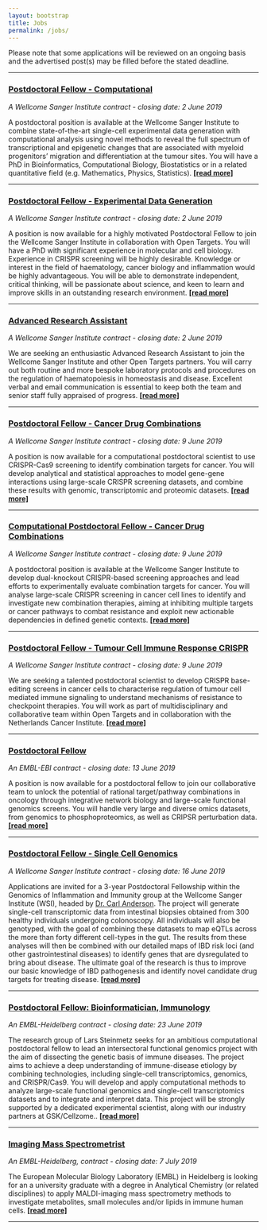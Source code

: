 ```yaml
---
layout: bootstrap
title: Jobs
permalink: /jobs/
---
```

Please note that some applications will be reviewed on an ongoing basis and the advertised post(s) may be filled before the stated deadline. 

***

### [Postdoctoral Fellow - Computational](https://jobs.sanger.ac.uk/wd/plsql/wd_portal.show_job?p_web_site_id=1764&p_web_page_id=385704)
*A Wellcome Sanger Institute contract - closing date: 2 June 2019*

A postdoctoral position is available at the Wellcome Sanger Institute to combine state-of-the-art single-cell experimental data generation with computational analysis using novel methods to reveal the full spectrum of transcriptional and epigenetic changes that are associated with myeloid progenitors’ migration and differentiation at the tumour sites. You will have a PhD in Bioinformatics, Computational Biology, Biostatistics or in a related quantitative field (e.g. Mathematics, Physics, Statistics).  __[[read more]](https://jobs.sanger.ac.uk/wd/plsql/wd_portal.show_job?p_web_site_id=1764&p_web_page_id=385704)__

***

### [Postdoctoral Fellow - Experimental Data Generation](https://jobs.sanger.ac.uk/wd/plsql/wd_portal.show_job?p_web_site_id=1764&p_web_page_id=385863)
*A Wellcome Sanger Institute contract - closing date: 2 June 2019*

A position is now available for a highly motivated Postdoctoral Fellow to join the Wellcome Sanger Institute in collaboration with Open Targets. You will have a PhD with significant experience in molecular and cell biology. Experience in CRISPR screening will be highly desirable. Knowledge or interest in the field of haematology, cancer biology and inflammation would be highly advantageous. You will be able to demonstrate independent, critical thinking, will be passionate about science, and keen to learn and improve skills in an outstanding research environment. __[[read more]](https://jobs.sanger.ac.uk/wd/plsql/wd_portal.show_job?p_web_site_id=1764&p_web_page_id=385863)__

***

### [Advanced Research Assistant](https://jobs.sanger.ac.uk/wd/plsql/wd_portal.show_job?p_web_site_id=1764&p_web_page_id=385887)
*A Wellcome Sanger Institute contract - closing date: 2 June 2019*

We are seeking an enthusiastic Advanced Research Assistant to join the Wellcome Sanger Institute and other Open Targets partners. You will carry out both routine and more bespoke laboratory protocols and procedures on the regulation of haematopoiesis in homeostasis and disease. Excellent verbal and email communication is essential to keep both the team and senior staff fully appraised of progress. __[[read more]](https://jobs.sanger.ac.uk/wd/plsql/wd_portal.show_job?p_web_site_id=1764&p_web_page_id=385887)__

***

### [Postdoctoral Fellow - Cancer Drug Combinations](https://jobs.sanger.ac.uk/wd/plsql/wd_portal.show_job?p_web_site_id=1764&p_web_page_id=386939)
*A Wellcome Sanger Institute contract - closing date: 9 June 2019*

A position is now available for a computational postdoctoral scientist to use CRISPR-Cas9 screening to identify combination targets for cancer. You will develop analytical and statistical approaches to model gene-gene interactions using large-scale CRISPR screening datasets, and combine these results with genomic, transcriptomic and proteomic datasets.  __[[read more]](https://jobs.sanger.ac.uk/wd/plsql/wd_portal.show_job?p_web_site_id=1764&p_web_page_id=386939)__

***
 
### [Computational Postdoctoral Fellow - Cancer Drug Combinations](https://jobs.sanger.ac.uk/wd/plsql/wd_portal.show_job?p_web_site_id=1764&p_web_page_id=386938)
*A Wellcome Sanger Institute contract - closing date: 9 June 2019*

A postdoctoral position is available at the Wellcome Sanger Institute to develop dual-knockout CRISPR-based screening approaches and lead efforts to experimentally evaluate combination targets for cancer. You will analyse large-scale CRISPR screening in cancer cell lines to identify and investigate new combination therapies, aiming at inhibiting multiple targets or cancer pathways to combat resistance and exploit new actionable dependencies in defined genetic contexts. __[[read more]](https://jobs.sanger.ac.uk/wd/plsql/wd_portal.show_job?p_web_site_id=1764&p_web_page_id=386938)__

***
 
### [Postdoctoral Fellow - Tumour Cell Immune Response CRISPR](https://jobs.sanger.ac.uk/wd/plsql/wd_portal.show_job?p_web_site_id=1764&p_web_page_id=386941)
*A Wellcome Sanger Institute contract - closing date: 9 June 2019*

We are seeking a talented postdoctoral scientist to develop CRISPR base-editing screens in cancer cells to characterise regulation of tumour cell mediated immune signaling to understand mechanisms of resistance to checkpoint therapies. You will work as part of multidisciplinary and collaborative team within Open Targets and in collaboration with the Netherlands Cancer Institute.  __[[read more]](https://jobs.sanger.ac.uk/wd/plsql/wd_portal.show_job?p_web_site_id=1764&p_web_page_id=386941)__

 ***
 
### [Postdoctoral Fellow](https://www.embl.de/jobs/searchjobs/index.php?ref=EBI01412)
*An EMBL-EBI contract - closing date: 13 June 2019*

A position is now available for a postdoctoral fellow to join our collaborative team to unlock the potential of rational target/pathway combinations in oncology through integrative network biology and large-scale functional genomics screens. You will handle very large and diverse omics datasets, from genomics to phosphoproteomics, as well as CRIPSR perturbation data. __[[read more]](https://www.embl.de/jobs/searchjobs/index.php?ref=EBI01412&newlang=1&pos[]=POS&loc[]=2)__

***
 
### [Postdoctoral Fellow - Single Cell Genomics](https://jobs.sanger.ac.uk/vacancy/postdoctoral-fellow-single-cell-genomics-386309.html)
*A Wellcome Sanger Institute contract - closing date: 16 June 2019*

Applications are invited for a 3-year Postdoctoral Fellowship within the Genomics of Inflammation and Immunity group at the Wellcome Sanger Institute (WSI), headed by [Dr. Carl Anderson](http://www.andersonlab.info). The project will generate single-cell transcriptomic data from intestinal biopsies obtained from 300 healthy individuals undergoing colonoscopy. All individuals will also be genotyped, with the goal of combining these datasets to map eQTLs across the more than forty different cell-types in the gut. The results from these analyses will then be combined with our detailed maps of IBD risk loci (and other gastrointestinal diseases) to identify genes that are dysregulated to bring about disease. The ultimate goal of the research is thus to improve our basic knowledge of IBD pathogenesis and identify novel candidate drug targets for treating disease. __[[read more]](https://jobs.sanger.ac.uk/vacancy/postdoctoral-fellow-single-cell-genomics-386309.html)__

***

### [Postdoctoral Fellow: Bioinformatician, Immunology](https://www.embl.de/jobs/searchjobs/index.php?ref=HD01542)
*An EMBL-Heidelberg contract - closing date: 23 June 2019*

The research group of Lars Steinmetz seeks for an ambitious computational postdoctoral fellow to lead an intersectoral functional genomics project with the aim of dissecting the genetic basis of immune diseases. The project aims to achieve a deep understanding of immune-disease etiology by combining technologies, including single-cell transcriptomics, genomics, and CRISPR/Cas9. You will develop and apply computational methods to analyze large-scale functional genomics and single-cell transcriptomics datasets and to integrate and interpret data. This project will be strongly supported by a dedicated experimental scientist, along with our industry partners at GSK/Cellzome.. __[[read more]](https://www.embl.de/jobs/searchjobs/index.php?ref=HD01542)__

***
 
### [Imaging Mass Spectrometrist](https://www.embl.de/jobs/searchjobs/index.php?ref=HD01538)
*An EMBL-Heidelberg,  contract - closing date: 7 July 2019*

The European Molecular Biology Laboratory (EMBL) in Heidelberg is looking for an a university graduate with a degree in Analytical Chemistry (or related disciplines) to apply MALDI-imaging mass spectrometry methods to investigate metabolites, small molecules and/or lipids in immune human cells. __[[read more]](https://www.embl.de/jobs/searchjobs/index.php?ref=HD01538)__

***
